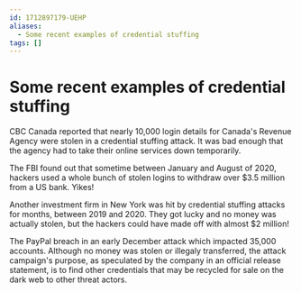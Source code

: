 ```yaml
---
id: 1712897179-UEHP
aliases:
  - Some recent examples of credential stuffing
tags: []
---
```


# Some recent examples of credential stuffing

CBC Canada reported that nearly 10,000 login details for Canada's Revenue Agency were stolen in a credential stuffing attack. It was bad enough that the agency had to take their online services down temporarily.

The FBI found out that sometime between January and August of 2020, hackers used a whole bunch of stolen logins to withdraw over $3.5 million from a US bank. Yikes!

Another investment firm in New York was hit by credential stuffing attacks for months, between 2019 and 2020. They got lucky and no money was actually stolen, but the hackers could have made off with almost $2 million!

The PayPal breach in an early December attack which impacted 35,000 accounts. Although no money was stolen or illegaly transferred, the attack campaign's purpose, as speculated by the company in an official release statement, is to find other credentials that may be recycled for sale on the dark web to other threat actors.
